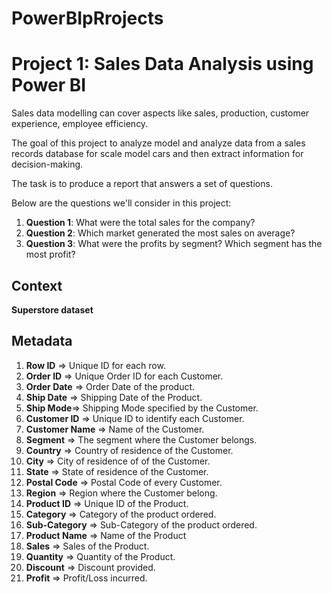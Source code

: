 # PowerBIpRrojects

# Project 1: Sales Data Analysis using Power BI

Sales data modelling can cover aspects like sales, production, customer experience, employee efficiency.

The goal of this project to analyze model and analyze data from a sales records database for scale model cars and then extract information for decision-making.

The task is to produce a report that answers a set of questions. 

Below are the questions we'll consider in this project:
1. **Question 1**: What were the total sales for the company?
2. **Question 2**: Which market generated the most sales on average?
3. **Question 3**: What were the profits by segment? Which segment has the most profit?

## Context

  **Superstore dataset**

## Metadata

1. **Row ID** => Unique ID for each row.
2. **Order ID** => Unique Order ID for each Customer.
3. **Order Date** => Order Date of the product.
4. **Ship Date** => Shipping Date of the Product.
5. **Ship Mode**=> Shipping Mode specified by the Customer.
6. **Customer ID** => Unique ID to identify each Customer.
7. **Customer Name** => Name of the Customer.
8. **Segment** => The segment where the Customer belongs.
9. **Country** => Country of residence of the Customer.
10. **City** => City of residence of of the Customer.
11. **State** => State of residence of the Customer.
12. **Postal Code** => Postal Code of every Customer.
13. **Region** => Region where the Customer belong.
14. **Product ID** => Unique ID of the Product.
15. **Category** => Category of the product ordered.
16. **Sub-Category** => Sub-Category of the product ordered.
17. **Product Name** => Name of the Product
18. **Sales** => Sales of the Product.
19. **Quantity** => Quantity of the Product.
20. **Discount** => Discount provided.
21. **Profit** => Profit/Loss incurred.
